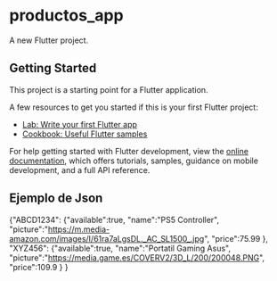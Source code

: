 # productos_app

A new Flutter project.

## Getting Started

This project is a starting point for a Flutter application.

A few resources to get you started if this is your first Flutter project:

- [Lab: Write your first Flutter app](https://docs.flutter.dev/get-started/codelab)
- [Cookbook: Useful Flutter samples](https://docs.flutter.dev/cookbook)

For help getting started with Flutter development, view the
[online documentation](https://docs.flutter.dev/), which offers tutorials,
samples, guidance on mobile development, and a full API reference.

## Ejemplo de Json

{"ABCD1234":
    {"available":true,
    "name":"PS5 Controller",
    "picture":"https://m.media-amazon.com/images/I/61ra7aLgsDL._AC_SL1500_.jpg",
    "price":75.99
    },
"XYZ456":
    {"available":true,
    "name":"Portatil Gaming Asus",
    "picture":"https://media.game.es/COVERV2/3D_L/200/200048.PNG",
    "price":109.9
    }
}